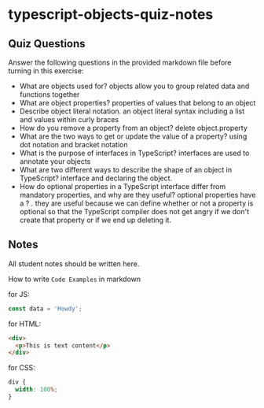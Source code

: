 # typescript-objects-quiz-notes

## Quiz Questions

Answer the following questions in the provided markdown file before turning in this exercise:

- What are objects used for?
  objects allow you to group related data and functions together
- What are object properties?
  properties of values that belong to an object
- Describe object literal notation.
  an object literal syntax including a list and values within curly braces
- How do you remove a property from an object?
  delete object.property
- What are the two ways to get or update the value of a property?
  using dot notation and bracket notation
- What is the purpose of interfaces in TypeScript?
  interfaces are used to annotate your objects
- What are two different ways to describe the shape of an object in TypeScript?
  interface and declaring the object.
- How do optional properties in a TypeScript interface differ from mandatory properties, and why are they useful?
  optional properties have a ? . they are useful because we can define whether or not a property is optional so that the TypeScript compiler does not get angry if we don't create that property or if we end up deleting it.

## Notes

All student notes should be written here.

How to write `Code Examples` in markdown

for JS:

```javascript
const data = 'Howdy';
```

for HTML:

```html
<div>
  <p>This is text content</p>
</div>
```

for CSS:

```css
div {
  width: 100%;
}
```
